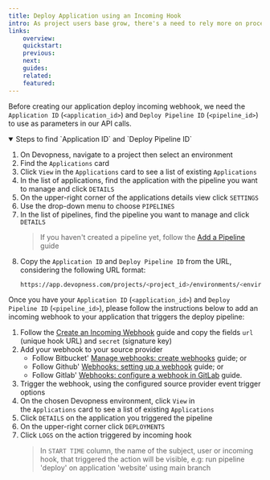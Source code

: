 ```yaml
---
title: Deploy Application using an Incoming Hook
intro: As project users base grow, there's a need to rely more on processes and automation; Devopness helps by providing, among other tools, customizable CI/CD pipelines, empowering our users to automate common and repetitive tasks to improve code quality and their code review processes. Create a incoming webhook to trigger a application deploy programmatically.
links:
    overview:
    quickstart:
    previous:
    next:
    guides:
    related:
    featured:
---
```


Before creating our application deploy incoming webhook, we need the `Application ID` (`<application_id>`) and `Deploy Pipeline ID` (`<pipeline_id>`) to use as parameters in our API calls.

<details open>
  <summary>Steps to find `Application ID` and `Deploy Pipeline ID`</summary>

1. On Devopness, navigate to a project then select an environment
1. Find the `Applications` card
1. Click `View` in the `Applications` card to see a list of existing `Applications`
1. In the list of applications, find the application with the pipeline you want to manage and click `DETAILS`
1. On the upper-right corner of the applications details view click `SETTINGS`
1. Use the drop-down menu to choose `PIPELINES`
1. In the list of pipelines, find the pipeline you want to manage and click `DETAILS`
    > If you haven't created a pipeline yet, follow the [Add a Pipeline](/docs/pipelines/add-pipeline) guide
1. Copy the `Application ID` and `Deploy Pipeline ID` from the URL, considering the following URL format:
    ```bash
    https://app.devopness.com/projects/<project_id>/environments/<environment_id>/applications/<application_id>/pipelines/<pipeline_id>
    ```

</details>

Once you have your `Application ID` (`<application_id>`) and `Deploy Pipeline ID` (`<pipeline_id>`), please follow the instructions below to add an incoming webhook to your application that triggers the deploy pipeline:

1. Follow the [Create an Incoming Webhook](/docs/webhooks/create-incoming-webhook) guide and copy the fields `url` (unique hook URL) and `secret` (signature key)
1. Add your webhook to your source provider
    - Follow Bitbucket' [Manage webhooks: create webhooks](https://support.atlassian.com/bitbucket-cloud/docs/manage-webhooks/#Create-webhooks) guide; or
    - Follow Github' [Webhooks: setting up a webhook](https://docs.github.com/en/webhooks-and-events/webhooks/creating-webhooks#setting-up-a-webhook) guide; or
    - Follow Gitlab' [Webhooks: configure a webhook in GitLab](https://docs.gitlab.com/ee/user/project/integrations/webhooks.html#configure-a-webhook-in-gitlab) guide.
1. Trigger the webhook, using the configured source provider event trigger options
1. On the chosen Devopness environment, click `View` in the `Applications` card to see a list of existing `Applications`
1. Click `DETAILS` on the application you triggered the pipeline
1. On the upper-right corner click `DEPLOYMENTS`
1. Click `LOGS` on the action triggered by incoming hook
    > In `START TIME` column, the name of the subject, user or incoming hook, that triggered the action will be visible, e.g: run pipeline 'deploy' on application 'website' using main branch
